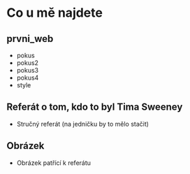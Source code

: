 # Co u mě najdete

## prvni_web

- pokus
- pokus2
- pokus3
- pokus4
- style

## Referát o tom, kdo to byl Tima Sweeney

- Stručný referát (na jedničku by to mělo stačit)

## Obrázek

- Obrázek patřící k referátu
